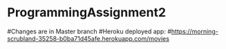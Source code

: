 # ProgrammingAssignment2
#Changes are in Master branch
#Heroku deployed app:
#https://morning-scrubland-35258-b0ba71d45afe.herokuapp.com/movies
